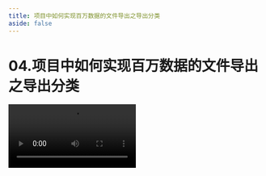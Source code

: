 ```yaml
---
title: 项目中如何实现百万数据的文件导出之导出分类
aside: false
---
```


# 04.项目中如何实现百万数据的文件导出之导出分类

<video autoplay src="http://qn.chinavanes.com/exportData/04.项目中如何实现百万数据的文件导出之导出分类.mp4" controls controlsList="nodownload" width="50%"/>
